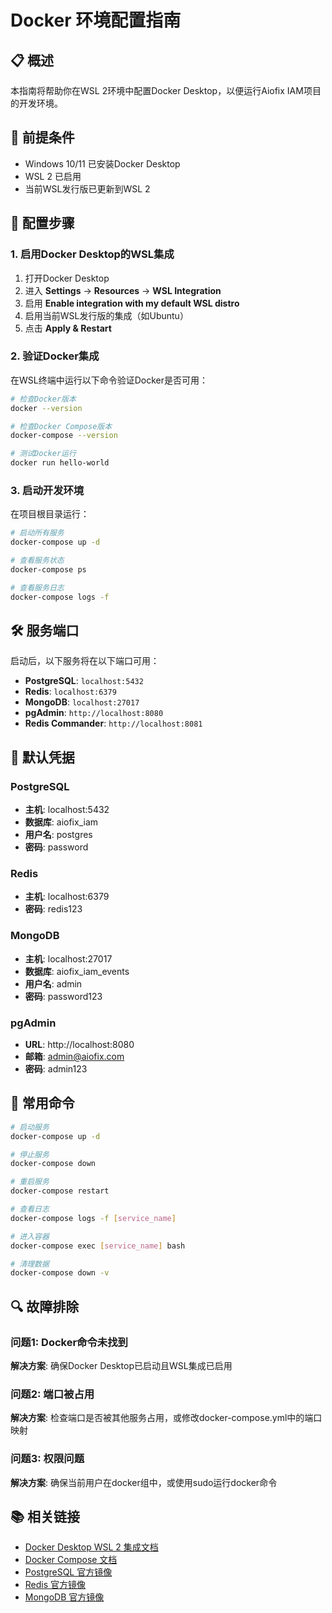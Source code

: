 # Docker 环境配置指南

## 📋 概述

本指南将帮助你在WSL 2环境中配置Docker Desktop，以便运行Aiofix IAM项目的开发环境。

## 🔧 前提条件

- Windows 10/11 已安装Docker Desktop
- WSL 2 已启用
- 当前WSL发行版已更新到WSL 2

## 🚀 配置步骤

### 1. 启用Docker Desktop的WSL集成

1. 打开Docker Desktop
2. 进入 **Settings** → **Resources** → **WSL Integration**
3. 启用 **Enable integration with my default WSL distro**
4. 启用当前WSL发行版的集成（如Ubuntu）
5. 点击 **Apply & Restart**

### 2. 验证Docker集成

在WSL终端中运行以下命令验证Docker是否可用：

```bash
# 检查Docker版本
docker --version

# 检查Docker Compose版本
docker-compose --version

# 测试Docker运行
docker run hello-world
```

### 3. 启动开发环境

在项目根目录运行：

```bash
# 启动所有服务
docker-compose up -d

# 查看服务状态
docker-compose ps

# 查看服务日志
docker-compose logs -f
```

## 🛠️ 服务端口

启动后，以下服务将在以下端口可用：

- **PostgreSQL**: `localhost:5432`
- **Redis**: `localhost:6379`
- **MongoDB**: `localhost:27017`
- **pgAdmin**: `http://localhost:8080`
- **Redis Commander**: `http://localhost:8081`

## 🔐 默认凭据

### PostgreSQL

- **主机**: localhost:5432
- **数据库**: aiofix_iam
- **用户名**: postgres
- **密码**: password

### Redis

- **主机**: localhost:6379
- **密码**: redis123

### MongoDB

- **主机**: localhost:27017
- **数据库**: aiofix_iam_events
- **用户名**: admin
- **密码**: password123

### pgAdmin

- **URL**: http://localhost:8080
- **邮箱**: admin@aiofix.com
- **密码**: admin123

## 📝 常用命令

```bash
# 启动服务
docker-compose up -d

# 停止服务
docker-compose down

# 重启服务
docker-compose restart

# 查看日志
docker-compose logs -f [service_name]

# 进入容器
docker-compose exec [service_name] bash

# 清理数据
docker-compose down -v
```

## 🔍 故障排除

### 问题1: Docker命令未找到

**解决方案**: 确保Docker Desktop已启动且WSL集成已启用

### 问题2: 端口被占用

**解决方案**: 检查端口是否被其他服务占用，或修改docker-compose.yml中的端口映射

### 问题3: 权限问题

**解决方案**: 确保当前用户在docker组中，或使用sudo运行docker命令

## 📚 相关链接

- [Docker Desktop WSL 2 集成文档](https://docs.docker.com/desktop/windows/wsl/)
- [Docker Compose 文档](https://docs.docker.com/compose/)
- [PostgreSQL 官方镜像](https://hub.docker.com/_/postgres)
- [Redis 官方镜像](https://hub.docker.com/_/redis)
- [MongoDB 官方镜像](https://hub.docker.com/_/mongo)

